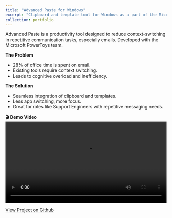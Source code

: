 ```yaml
---
title: "Advanced Paste for Windows"
excerpt: "Clipboard and template tool for Windows as a part of the Microsoft PowerToys project."
collection: portfolio
---
```


Advanced Paste is a productivity tool designed to reduce context-switching in repetitive communication tasks, especially emails. Developed with the Microsoft PowerToys team.

**The Problem**
- 28% of office time is spent on email.
- Existing tools require context switching.
- Leads to cognitive overload and inefficiency.

**The Solution**
- Seamless integration of clipboard and templates.
- Less app switching, more focus.
- Great for roles like Support Engineers with repetitive messaging needs.

**🎬 Demo Video**
<video width="100%" controls>
  <source src="/assets/ClipboardTemplate.mp4" type="video/mp4">
  Your browser does not support the video tag.
</video>

[View Project on Github](https://github.com/diogoviveiros/EnhancedClipboardWPF)
